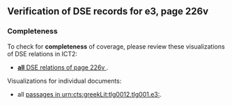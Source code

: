 

## Verification of DSE records for e3, page 226v

###  Completeness

To check for **completeness** of coverage, please review these visualizations of DSE relations in ICT2:

- [**all** DSE relations of page 226v ](http://www.homermultitext.org/ict2/?urn=urn:cite2:hmt:e3bifolio.v1:E3_226v_227r@0.1832,0.1895,0.2890,0.03641&urn=urn:cite2:hmt:e3bifolio.v1:E3_226v_227r@0.1838,0.2810,0.2963,0.03020&urn=urn:cite2:hmt:e3bifolio.v1:E3_226v_227r@0.1703,0.2574,0.3012,0.03091&urn=urn:cite2:hmt:e3bifolio.v1:E3_226v_227r@0.1875,0.2096,0.2866,0.03694&urn=urn:cite2:hmt:e3bifolio.v1:E3_226v_227r@0.1827,0.3020,0.2796,0.03393&urn=urn:cite2:hmt:e3bifolio.v1:E3_226v_227r@0.1863,0.2380,0.2878,0.02966).

Visualizations for individual documents:

-  all [passages in urn:cts:greekLit:tlg0012.tlg001.e3:](http://www.homermultitext.org/ict2/?urn=urn:cite2:hmt:e3bifolio.v1:E3_226v_227r@0.1832,0.1895,0.2890,0.03641&urn=urn:cite2:hmt:e3bifolio.v1:E3_226v_227r@0.1838,0.2810,0.2963,0.03020&urn=urn:cite2:hmt:e3bifolio.v1:E3_226v_227r@0.1703,0.2574,0.3012,0.03091&urn=urn:cite2:hmt:e3bifolio.v1:E3_226v_227r@0.1875,0.2096,0.2866,0.03694&urn=urn:cite2:hmt:e3bifolio.v1:E3_226v_227r@0.1827,0.3020,0.2796,0.03393&urn=urn:cite2:hmt:e3bifolio.v1:E3_226v_227r@0.1863,0.2380,0.2878,0.02966).
